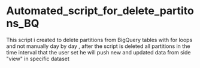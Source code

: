 # Automated_script_for_delete_partitons_BQ
This script i created to delete partitions from BigQuery tables with for loops and not manually day by day , after the script is deleted all partitions in the time interval that the user set he will push new and updated data from side "view" in specific dataset
